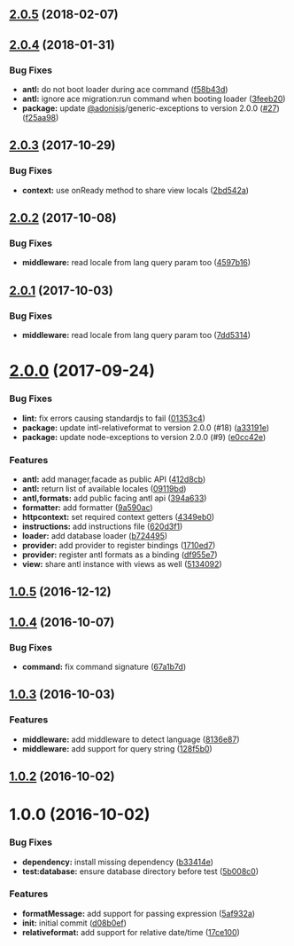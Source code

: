 <a name="2.0.5"></a>
## [2.0.5](https://github.com/adonisjs/adonis-antl/compare/v2.0.4...v2.0.5) (2018-02-07)



<a name="2.0.4"></a>
## [2.0.4](https://github.com/adonisjs/adonis-antl/compare/v2.0.3...v2.0.4) (2018-01-31)


### Bug Fixes

* **antl:** do not boot loader during ace command ([f58b43d](https://github.com/adonisjs/adonis-antl/commit/f58b43d))
* **antl:** ignore ace migration:run command when booting loader ([3feeb20](https://github.com/adonisjs/adonis-antl/commit/3feeb20))
* **package:** update [@adonisjs](https://github.com/adonisjs)/generic-exceptions to version 2.0.0 ([#27](https://github.com/adonisjs/adonis-antl/issues/27)) ([f25aa98](https://github.com/adonisjs/adonis-antl/commit/f25aa98))



<a name="2.0.3"></a>
## [2.0.3](https://github.com/adonisjs/adonis-antl/compare/v2.0.2...v2.0.3) (2017-10-29)


### Bug Fixes

* **context:** use onReady method to share view locals ([2bd542a](https://github.com/adonisjs/adonis-antl/commit/2bd542a))



<a name="2.0.2"></a>
## [2.0.2](https://github.com/adonisjs/adonis-antl/compare/v2.0.0...v2.0.2) (2017-10-08)


### Bug Fixes

* **middleware:** read locale from lang query param too ([4597b16](https://github.com/adonisjs/adonis-antl/commit/4597b16))



<a name="2.0.1"></a>
## [2.0.1](https://github.com/adonisjs/adonis-antl/compare/v2.0.0...v2.0.1) (2017-10-03)


### Bug Fixes

* **middleware:** read locale from lang query param too ([7dd5314](https://github.com/adonisjs/adonis-antl/commit/7dd5314))



<a name="2.0.0"></a>
# [2.0.0](https://github.com/adonisjs/adonis-antl/compare/v1.0.5...v2.0.0) (2017-09-24)


### Bug Fixes

* **lint:** fix errors causing standardjs to fail ([01353c4](https://github.com/adonisjs/adonis-antl/commit/01353c4))
* **package:** update intl-relativeformat to version 2.0.0 (#18) ([a33191e](https://github.com/adonisjs/adonis-antl/commit/a33191e))
* **package:** update node-exceptions to version 2.0.0 (#9) ([e0cc42e](https://github.com/adonisjs/adonis-antl/commit/e0cc42e))


### Features

* **antl:** add manager,facade as public API ([412d8cb](https://github.com/adonisjs/adonis-antl/commit/412d8cb))
* **antl:** return list of available locales ([09119bd](https://github.com/adonisjs/adonis-antl/commit/09119bd))
* **antl,formats:** add public facing antl api ([394a633](https://github.com/adonisjs/adonis-antl/commit/394a633))
* **formatter:** add formatter ([9a590ac](https://github.com/adonisjs/adonis-antl/commit/9a590ac))
* **httpcontext:** set required context getters ([4349eb0](https://github.com/adonisjs/adonis-antl/commit/4349eb0))
* **instructions:** add instructions file ([620d3f1](https://github.com/adonisjs/adonis-antl/commit/620d3f1))
* **loader:** add database loader ([b724495](https://github.com/adonisjs/adonis-antl/commit/b724495))
* **provider:** add provider to register bindings ([1710ed7](https://github.com/adonisjs/adonis-antl/commit/1710ed7))
* **provider:** register antl formats as a binding ([df955e7](https://github.com/adonisjs/adonis-antl/commit/df955e7))
* **view:** share antl instance with views as well ([5134092](https://github.com/adonisjs/adonis-antl/commit/5134092))



<a name="1.0.5"></a>
## [1.0.5](https://github.com/adonisjs/adonis-antl/compare/v1.0.4...v1.0.5) (2016-12-12)



<a name="1.0.4"></a>
## [1.0.4](https://github.com/adonisjs/adonis-antl/compare/v1.0.3...v1.0.4) (2016-10-07)


### Bug Fixes

* **command:** fix command signature ([67a1b7d](https://github.com/adonisjs/adonis-antl/commit/67a1b7d))



<a name="1.0.3"></a>
## [1.0.3](https://github.com/adonisjs/adonis-antl/compare/v1.0.2...v1.0.3) (2016-10-03)


### Features

* **middleware:** add middleware to detect language ([8136e87](https://github.com/adonisjs/adonis-antl/commit/8136e87))
* **middleware:** add support for query string ([128f5b0](https://github.com/adonisjs/adonis-antl/commit/128f5b0))



<a name="1.0.2"></a>
## [1.0.2](https://github.com/adonisjs/adonis-antl/compare/v1.0.1...v1.0.2) (2016-10-02)



<a name="1.0.0"></a>
# 1.0.0 (2016-10-02)


### Bug Fixes

* **dependency:** install missing dependency ([b33414e](https://github.com/adonisjs/adonis-antl/commit/b33414e))
* **test:database:** ensure database directory before test ([5b008c0](https://github.com/adonisjs/adonis-antl/commit/5b008c0))


### Features

* **formatMessage:** add support for passing expression ([5af932a](https://github.com/adonisjs/adonis-antl/commit/5af932a))
* **init:** initial commit ([d08b0ef](https://github.com/adonisjs/adonis-antl/commit/d08b0ef))
* **relativeformat:** add support for relative date/time ([17ce100](https://github.com/adonisjs/adonis-antl/commit/17ce100))

